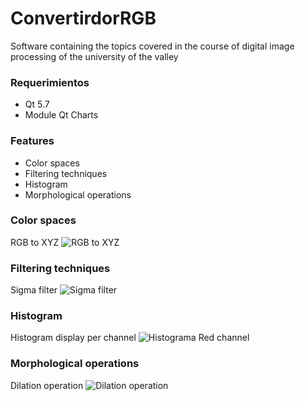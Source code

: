 # ConvertirdorRGB

Software containing the topics covered in the course of digital image processing of the university of the valley

### Requerimientos
* Qt 5.7 
* Module Qt Charts

### Features
* Color spaces
* Filtering techniques
* Histogram
* Morphological operations


### Color spaces
RGB to XYZ
![RGB to XYZ](http://res.cloudinary.com/dnat0jmou/image/upload/v1482261814/image1_dtdbxg.png)

### Filtering techniques
Sigma filter
![Sigma filter](http://res.cloudinary.com/dnat0jmou/image/upload/v1482261818/sigma_zb5v0z.png)

### Histogram
Histogram display per channel
![Histograma Red channel](http://res.cloudinary.com/dnat0jmou/image/upload/v1482261802/histograma_rbmabj.png)

### Morphological operations
Dilation operation
![Dilation operation](http://res.cloudinary.com/dnat0jmou/image/upload/v1482261803/operaciones_morfologicas_yv945v.png)
